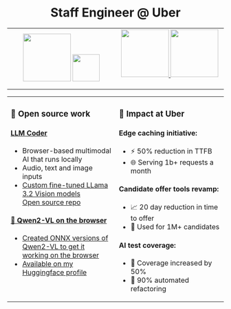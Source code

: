 <h1 align="center">Staff Engineer @ Uber</h1>
<table width="100%" align="center">
    <td width="50%" align="center">
      <img width="111" src="https://img.shields.io/badge/TypeScript-007ACC?style=for-the-badge&logo=typescript&logoColor=white"/>
      <img width="62.5" src="https://img.shields.io/badge/Go-00ADD8?style=for-the-badge&logo=go&logoColor=white"/>
    </td>
    <td width="50%" align="center">
      <a href="https://linkedin.com/in/pauldufour">
        <img width="111" src="https://img.shields.io/static/v1?style=for-the-badge&message=LinkedIn&color=0A66C2&logo=LinkedIn&logoColor=FFFFFF&label=" />
      </a>
      <a href="https://threads.net/pauldufour">
        <img width="111" src="https://img.shields.io/static/v1?style=for-the-badge&message=Threads&color=000000&logo=Threads&logoColor=FFFFFF&label=" />
      </a>
      &nbsp;&nbsp;&nbsp;
    </td>
  </tr>
</table>
<table width="100%" align="center">
  <tr>
    <td width="50%" valign="top">
      <h3>🚀 Open source work</h3>
      <h4><a href="https://github.com/pdufour/llm-coder">LLM Coder</a></h4>
      <ul>
        <li>Browser-based multimodal AI that runs locally</li>
        <li>Audio, text and image inputs</li>
        <li><a href="https://huggingface.co/pdufour/Llama-3.2-11B-Vision-Instruct-WebSight">Custom fine-tuned LLama 3.2 Vision models</a></li>
        <a href="https://github.com/pdufour/llm-coder">Open source repo</a>
      </ul>
      <h4><a href="https://huggingface.co/pdufour/Qwen2-VL-2B-Instruct-ONNX-Q4-F16">🎯 Qwen2-VL on the browser</h4>
      <ul>
        <li>Created ONNX versions of Qwen2-VL to get it working on the browser</li>
        <li>Available on my <a href="https://huggingface.co/pdufour/Qwen2-VL-2B-Instruct-ONNX-Q4-F16">Huggingface profile</a></li>
      </ul>
    </td>
    <td width="50%" valign="top">
      <h3>💼 Impact at Uber</h3>
      <h4>Edge caching initiative:</h4>
      <ul>
        <li>⚡️ 50% reduction in TTFB</li>
        <li>🌐 Serving 1b+ requests a month</li>
      </ul>
      <h4>Candidate offer tools revamp:</h4>
      <ul>
        <li>📈 20 day reduction in time to offer</li>
        <li>👥 Used for 1M+ candidates</li>
      </ul>
      <h4>AI test coverage:</h4>
      <ul>
        <li>🎯 Coverage increased by 50%</li>
        <li>🔄 90% automated refactoring</li>
      </ul>
    </td>
  </tr>
</table>
